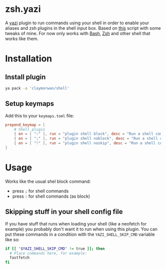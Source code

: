 # zsh.yazi

A [yazi](https://github.com/sxyazi/yazi) plugin to run commands using your shell in order to enable your aliases and zsh plugins in the shell input box.
Based on [this](https://github.com/sxyazi/yazi/issues/1206#issuecomment-2188759899) script with some tweaks of mine.
For now only works with [Bash](https://www.gnu.org/software/bash/), [Zsh](https://www.zsh.org/) and other shell that works like them.

# Installation
## Install plugin
```bash
ya pack -a 'claymorwan/shell'
```
## Setup keymaps
Add this to your `keymaps.toml` file:
```toml
prepend_keymap = [
	# Shell plugin
	{ on = [ ":" ], run = "plugin shell block", desc = "Run a shell command with your shell (block until finishes)" },
	{ on = [ ";" ], run = "plugin shell noblock", desc = "Run a shell command with your shell" },
	{ on = [ "!" ], run = "plugin shell noskip", desc = "Run a shell command with your shell (block until finishes and when return key is pressed)" },
]
```

# Usage
Works like the usual shel block command: 
- press `;` for shell commands
- press `:` for shell commands (as block)

## Skipping stuff in your shell config file
If you have stuff that runs when loading your shell (like a neofetch for example) you probably don't want it to run when using this plugin.
You can put these commands in a condition with the `YAZI_SHELL_SKIP_CMD` variable like so:
```bash
if [[ "$YAZI_SHELL_SKIP_CMD" != true ]]; then
  # Place commands here, for example:
  fastfetch
fi
```
